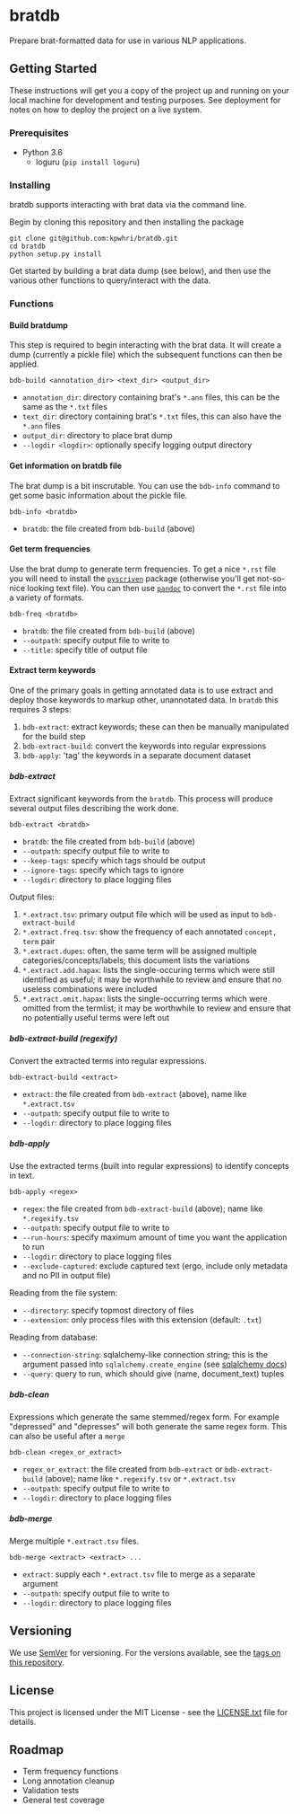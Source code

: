 # bratdb

Prepare brat-formatted data for use in various NLP applications.  

## Getting Started

These instructions will get you a copy of the project up and running on your local machine for development and testing purposes. See deployment for notes on how to deploy the project on a live system.

### Prerequisites

* Python 3.6
    * loguru (`pip install loguru`) 

### Installing

bratdb supports interacting with brat data via the command line.

Begin by cloning this repository and then installing the package

```
git clone git@github.com:kpwhri/bratdb.git
cd bratdb
python setup.py install
```

Get started by building a brat data dump (see below), and then use the various other functions to query/interact with the data.

### Functions

#### Build bratdump

This step is required to begin interacting with the brat data. It will create a dump (currently a pickle file) which the subsequent functions can then be applied.

```
bdb-build <annotation_dir> <text_dir> <output_dir>
```

* `annotation_dir`: directory containing brat's `*.ann` files, this can be the same as the `*.txt` files
* `text_dir`: directory containing brat's `*.txt` files, this can also have the `*.ann` files
* `output_dir`: directory to place brat dump
* `--logdir <logdir>`: optionally specify logging output directory

#### Get information on bratdb file

The brat dump is a bit inscrutable. You can use the `bdb-info` command to get some basic information about the pickle file.

```text
bdb-info <bratdb>
```
* `bratdb`: the file created from `bdb-build` (above)

#### Get term frequencies

Use the brat dump to generate term frequencies. To get a nice `*.rst` file you will need to install the [`pyscriven`](https://github.com/kpwhri/pyscriven) package (otherwise you'll get not-so-nice looking text file). You can then use [`pandoc`](https://pandoc.org/) to convert the `*.rst` file into a variety of formats.

```text
bdb-freq <bratdb>
``` 

* `bratdb`: the file created from `bdb-build` (above)
* `--outpath`: specify output file to write to
* `--title`: specify title of output file

#### Extract term keywords

One of the primary goals in getting annotated data is to use extract and deploy those keywords to markup other, unannotated data. In `bratdb` this requires 3 steps:

1. `bdb-extract`: extract keywords; these can then be manually manipulated for the build step
1. `bdb-extract-build`: convert the keywords into regular expressions
1. `bdb-apply`: 'tag' the keywords in a separate document dataset 

##### bdb-extract
Extract significant keywords from the `bratdb`. This process will produce several output files describing the work done.


```text
bdb-extract <bratdb>
``` 

* `bratdb`: the file created from `bdb-build` (above)
* `--outpath`: specify output file to write to
* `--keep-tags`: specify which tags should be output
* `--ignore-tags`: specify which tags to ignore
* `--logdir`: directory to place logging files 

Output files:
1. `*.extract.tsv`: primary output file which will be used as input to `bdb-extract-build`
2. `*.extract.freq.tsv`: show the frequency of each annotated `concept, term` pair
3. `*.extract.dupes`: often, the same term will be assigned multiple categories/concepts/labels; this document lists the variations
4. `*.extract.add.hapax`: lists the single-occuring terms which were still identified as useful; it may be worthwhile to review and ensure that no useless combinations were included
5. `*.extract.omit.hapax`: lists the single-occurring terms which were omitted from the termlist; it may be worthwhile to review and ensure that no potentially useful terms were left out


##### bdb-extract-build (regexify)
Convert the extracted terms into regular expressions.

```text
bdb-extract-build <extract>
``` 

* `extract`: the file created from `bdb-extract` (above), name like `*.extract.tsv`
* `--outpath`: specify output file to write to
* `--logdir`: directory to place logging files 

##### bdb-apply
Use the extracted terms (built into regular expressions) to identify concepts in text.

```text
bdb-apply <regex>
``` 

* `regex`: the file created from `bdb-extract-build` (above); name like `*.regexify.tsv` 
* `--outpath`: specify output file to write to
* `--run-hours`: specify maximum amount of time you want the application to run
* `--logdir`: directory to place logging files 
* `--exclude-captured`: exclude captured text (ergo, include only metadata and no PII in output file)

Reading from the file system:
* `--directory`: specify topmost directory of files
* `--extension`: only process files with this extension (default: `.txt`)

Reading from database:
* `--connection-string`: sqlalchemy-like connection string; this is the argument passed into `sqlalchemy.create_engine` (see [sqlalchemy docs](https://docs.sqlalchemy.org/en/13/core/engines.html))
* `--query`: query to run, which should give (name, document_text) tuples

##### bdb-clean
Expressions which generate the same stemmed/regex form. For example "depressed" and "depresses" will both generate the same regex form. This can also be useful after a `merge`

```text
bdb-clean <regex_or_extract>
``` 

* `regex_or_extract`: the file created from `bdb-extract` or `bdb-extract-build` (above); name like `*.regexify.tsv` or `*.extract.tsv`  
* `--outpath`: specify output file to write to
* `--logdir`: directory to place logging files 

##### bdb-merge
Merge multiple `*.extract.tsv` files.

```text
bdb-merge <extract> <extract> ...
``` 

* `extract`: supply each `*.extract.tsv` file to merge as a separate argument   
* `--outpath`: specify output file to write to
* `--logdir`: directory to place logging files 


## Versioning

We use [SemVer](http://semver.org/) for versioning. For the versions available, see the [tags on this repository](https://github.com/kpwhri/bratdb/tags). 


## License

This project is licensed under the MIT License - see the [LICENSE.txt](LICENSE.txt) file for details.


## Roadmap

* Term frequency functions
* Long annotation cleanup
* Validation tests
* General test coverage
